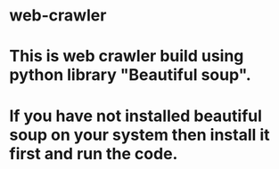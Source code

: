 # web-crawler
# This is web crawler build using python library "Beautiful soup".
# If you have not installed beautiful soup on your system then install it first and run the code.

